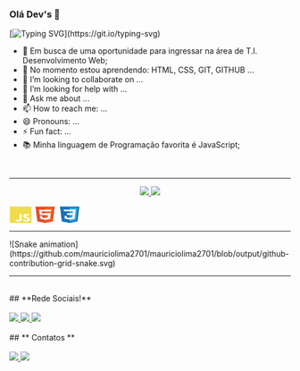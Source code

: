 ### Olá Dev's 👋

[![Typing SVG](https://readme-typing-svg.herokuapp.com?font=Verdana&size=30&color=ede247&background=27272700&height=110&lines=Nunca+pare+de+aprender!)](https://git.io/typing-svg)
- 🔭 Em busca de uma oportunidade para ingressar na área de T.I. Desenvolvimento Web;
- 🌱 No momento estou aprendendo: HTML, CSS, GIT, GITHUB ... 
- 👯 I’m looking to collaborate on ...
- 🤔 I’m looking for help with ...
- 💬 Ask me about ...
- 📫 How to reach me: ...
- 😄 Pronouns: ...
- ⚡ Fun fact: ...
- 📚 Minha linguagem de Programação favorita é JavaScript;
<br>
<hr>
<div align="center">
  <a href="https://github.com/mauriciolima2701">
  <img height="180em" src="https://github-readme-stats.vercel.app/api?username=mauriciolima2701&show_icons=true&theme=dark&include_all_commits=true&count_private=true" />
  <img height="180em" src="https://github-readme-stats.vercel.app/api/top-langs/?username=mauriciolima2701&layout=compact&langs_count=10&theme=dark" /> </a>
</div>
<div style="display: inline_block"><br>
 
  <img align="center" alt="MauMau-Js" height="30" width="40" src="https://raw.githubusercontent.com/devicons/devicon/master/icons/javascript/javascript-plain.svg">
     
  <img align="center" alt="MauMau-HTML" height="30" width="40" src="https://raw.githubusercontent.com/devicons/devicon/master/icons/html5/html5-original.svg">
  
  <img align="center" alt="MauMau-CSS" height="30" width="40" src="https://raw.githubusercontent.com/devicons/devicon/master/icons/css3/css3-original.svg">
   
</div>
<hr>
<div>
  ![Snake animation](https://github.com/mauriciolima2701/mauriciolima2701/blob/output/github-contribution-grid-snake.svg)
</div>

<hr>
<br>
## **Rede Sociais!**
<br>
<br>
<a href="https://www.facebook.com/maumau.lima" target="_blank">
  <img src="https://img.shields.io/badge/Facebook-1877F2?style=for-the-badge&logo=facebook&logoColor=white" /> 
</a>
<a href="https://www.instagram.com/mauricio2701" target="_blank">
  <img src="https://img.shields.io/badge/Instagram-E4405F?style=for-the-badge&logo=instagram&logoColor=white" />  </a>
<a href="https://www.linkedin.com/in/mauriciolimas/" target="_blank">
  <img src="https://img.shields.io/badge/LinkedIn-0077B5?style=for-the-badge&logo=linkedin&logoColor=white" />
</a>
</br>
<br>
## ** Contatos **
<br>
<br>
<a href="https://api.whatsapp.com/send/?phone=5551992383038" target="_blank">
  <img src="https://img.shields.io/badge/WhatsApp-25D366?style=for-the-badge&logo=whatsapp&logoColor=white" />  
</a>
 <a href = "mailto:mauricio2701@gmail.com"><img src="https://img.shields.io/badge/-Gmail-%23333?style=for-the-badge&logo=gmail&logoColor=white" target="_blank">
</a>
<br/>
